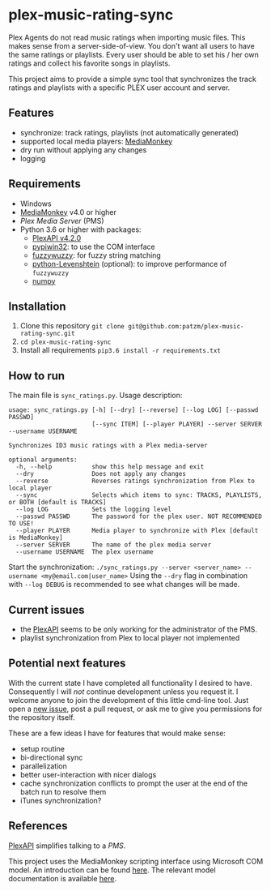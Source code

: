 # plex-music-rating-sync
Plex Agents do not read music ratings when importing music files.
This makes sense from a server-side-of-view.
You don't want all users to have the same ratings or playlists.
Every user should be able to set his / her own ratings and collect his favorite songs in playlists.

This project aims to provide a simple sync tool that synchronizes the track ratings and playlists with a specific PLEX user account and server.

## Features
* synchronize: track ratings, playlists (not automatically generated)
* supported local media players: [MediaMonkey](http://www.mediamonkey.com/)
* dry run without applying any changes
* logging

## Requirements
* Windows
* [MediaMonkey](http://www.mediamonkey.com/) v4.0 or higher
*  _Plex Media Server_ (PMS)
* Python 3.6 or higher with packages:
    * [PlexAPI v4.2.0](https://pypi.org/project/PlexAPI/)
    * [pypiwin32](https://pypi.org/project/pypiwin32/): to use the COM interface
    * [fuzzywuzzy](https://github.com/seatgeek/fuzzywuzzy): for fuzzy string matching
    * [python-Levenshtein](https://github.com/miohtama/python-Levenshtein) (optional): to improve performance of `fuzzywuzzy`
    * [numpy](https://pypi.org/project/numpy/)

## Installation

1. Clone this repository
   `git clone git@github.com:patzm/plex-music-rating-sync.git`
2. `cd plex-music-rating-sync`
3. Install all requirements
   `pip3.6 install -r requirements.txt`

## How to run
The main file is `sync_ratings.py`.
Usage description:
```
usage: sync_ratings.py [-h] [--dry] [--reverse] [--log LOG] [--passwd PASSWD] 
                       [--sync ITEM] [--player PLAYER] --server SERVER --username USERNAME

Synchronizes ID3 music ratings with a Plex media-server

optional arguments:
  -h, --help           show this help message and exit
  --dry                Does not apply any changes
  --reverse            Reverses ratings synchronization from Plex to local player 
  --sync 			   Selects which items to sync: TRACKS, PLAYLISTS, or BOTH [default is TRACKS]
  --log LOG            Sets the logging level
  --passwd PASSWD      The password for the plex user. NOT RECOMMENDED TO USE!
  --player PLAYER      Media player to synchronize with Plex [default is MediaMonkey]
  --server SERVER      The name of the plex media server
  --username USERNAME  The plex username
```
Start the synchronization:
`./sync_ratings.py --server <server_name> --username <my@email.com|user_name>`
Using the `--dry` flag in combination with `--log DEBUG` is recommended to see what changes will be made.

## Current issues
* the [PlexAPI](https://pypi.org/project/PlexAPI/) seems to be only working for the administrator of the PMS.
* playlist synchronization from Plex to local player not implemented

## Potential next features
With the current state I have completed all functionality I desired to have.
Consequently I will *not* continue development unless you request it.
I welcome anyone to join the development of this little cmd-line tool.
Just open a [new issue](https://github.com/patzm/plex-music-rating-sync/issues/new), post a pull request, or ask me to give you permissions for the repository itself. 

These are a few ideas I have for features that would make sense:

* setup routine
* bi-directional sync
* parallelization
* better user-interaction with nicer dialogs
* cache synchronization conflicts to prompt the user at the end of the batch run to resolve them
* iTunes synchronization?

## References
[PlexAPI](https://pypi.org/project/PlexAPI/) simplifies talking to a _PMS_. 

This project uses the MediaMonkey scripting interface using Microsoft COM model.
An introduction can be found [here](http://www.mediamonkey.com/wiki/index.php/Introduction_to_scripting).
The relevant model documentation is available [here](http://www.mediamonkey.com/wiki/index.php/SDBApplication).

